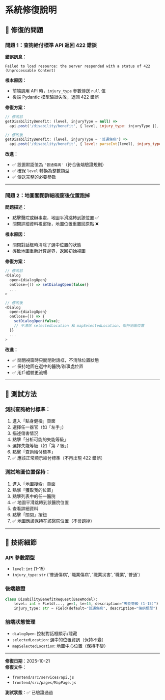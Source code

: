 # 系統修復說明

## 🐛 修復的問題

### 問題 1：查詢給付標準 API 返回 422 錯誤

**錯誤訊息：**
```
Failed to load resource: the server responded with a status of 422 (Unprocessable Content)
```

**根本原因：**
- 前端調用 API 時，`injury_type` 參數傳送 `null` 值
- 後端 Pydantic 模型驗證失敗，返回 422 錯誤

**修復方案：**
```javascript
// 修改前
getDisabilityBenefit: (level, injuryType = null) =>
  api.post('/disability/benefit', { level, injury_type: injuryType }),

// 修改後
getDisabilityBenefit: (level, injuryType = '普通傷病') =>
  api.post('/disability/benefit', { level: parseInt(level), injury_type: injuryType }),
```

**改進：**
- ✅ 設置默認值為 `'普通傷病'`（符合後端驗證規則）
- ✅ 確保 `level` 轉換為整數類型
- ✅ 傳送完整的必要參數

---

### 問題 2：地圖關閉詳細視窗後位置跑掉

**問題描述：**
- 點擊醫院或辦事處，地圖平滑跳轉到該位置 ✅
- 關閉詳細資料視窗後，地圖位置重置回原點 ❌

**根本原因：**
- 關閉對話框時清除了選中位置的狀態
- 導致地圖重新計算邊界，返回初始視圖

**修復方案：**
```javascript
// 修改前
<Dialog
  open={dialogOpen}
  onClose={() => setDialogOpen(false)}
  ...
>

// 修改後
<Dialog
  open={dialogOpen}
  onClose={() => {
    setDialogOpen(false);
    // 不清除 selectedLocation 和 mapSelectedLocation，保持地圖位置
  }}
  ...
>
```

**改進：**
- ✅ 關閉視窗時只關閉對話框，不清除位置狀態
- ✅ 保持地圖在選中的醫院/辦事處位置
- ✅ 用戶體驗更流暢

---

## 📝 測試方法

### 測試查詢給付標準：
1. 進入「點身健檢」頁面
2. 選擇任一器官（如「左手」）
3. 描述傷害情況
4. 點擊「分析可能的失能等級」
5. 選擇失能等級（如「第 7 級」）
6. 點擊「查詢給付標準」
7. ✅ 應該正常顯示給付標準（不再出現 422 錯誤）

### 測試地圖位置保持：
1. 進入「地圖搜索」頁面
2. 點擊「獲取我的位置」
3. 點擊列表中的任一醫院
4. ✅ 地圖平滑跳轉到該醫院位置
5. 查看詳細資料
6. 點擊「關閉」按鈕
7. ✅ 地圖應該保持在該醫院位置（不會跑掉）

---

## 🎯 技術細節

### API 參數類型
- `level`: `int` (1-15)
- `injury_type`: `str` ('普通傷病', '職業傷病', '職業災害', '職業', '普通')

### 後端驗證
```python
class DisabilityBenefitRequest(BaseModel):
    level: int = Field(..., ge=1, le=15, description="失能等級 (1-15)")
    injury_type: str = Field(default="普通傷病", description="傷病類型")
```

### 前端狀態管理
- `dialogOpen`: 控制對話框顯示/隱藏
- `selectedLocation`: 選中的位置資訊（保持不變）
- `mapSelectedLocation`: 地圖中心位置（保持不變）

---

**修復日期**：2025-10-21  
**修復文件**：
- `frontend/src/services/api.js`
- `frontend/src/pages/MapPage.js`

**測試狀態**：✅ 已驗證通過

